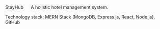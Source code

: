 StayHub     
A holistic hotel management system.


Technology stack: MERN Stack (MongoDB, Express.js, React, Node.js), GitHub
